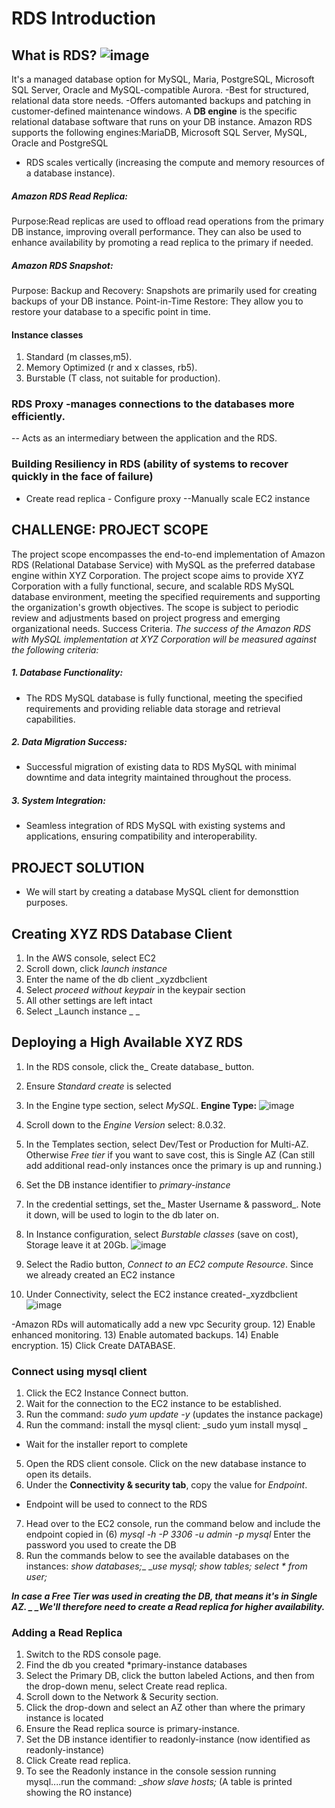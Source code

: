 # RDS Introduction
## What is RDS?  ![image](https://github.com/Irene890/Cloud-Tasks/assets/133228414/83e30a38-048b-491e-b333-cac56e7b1c9e) 
It's a managed database option for MySQL, Maria, PostgreSQL, Microsoft SQL Server, Oracle and MySQL-compatible Aurora. -Best for structured, relational data store needs. -Offers automanted backups and patching in customer-defined maintenance windows.
A **DB engine** is the specific relational database software that runs on your DB instance.
Amazon RDS supports the following engines:MariaDB, Microsoft SQL Server, MySQL, Oracle and PostgreSQL
- RDS scales vertically (increasing the compute and memory resources of a database instance).

##### Amazon RDS Read Replica:
Purpose:Read replicas are used to offload read operations from the primary DB instance, improving overall performance.
They can also be used to enhance availability by promoting a read replica to the primary if needed.

##### Amazon RDS Snapshot:
Purpose: Backup and Recovery: Snapshots are primarily used for creating backups of your DB instance.
Point-in-Time Restore: They allow you to restore your database to a specific point in time.

#### Instance classes
1) Standard (m classes,m5).
2) Memory Optimized (r and x classes, rb5).
3) Burstable (T class, not suitable for production).

### RDS Proxy -manages connections to the databases more efficiently.
-- Acts as an intermediary between the application and the RDS.

### Building Resiliency in RDS (ability of systems to recover quickly in the face of failure)
- Create read replica   - Configure proxy   --Manually scale EC2 instance

## CHALLENGE: PROJECT SCOPE
The project scope encompasses the end-to-end implementation of Amazon RDS (Relational Database Service) with MySQL as the preferred database engine within XYZ Corporation.
The project scope aims to provide XYZ Corporation with a fully functional, secure, and scalable RDS MySQL database environment, meeting the specified requirements and
supporting the organization's growth objectives. The scope is subject to periodic review and adjustments based on project progress and emerging organizational needs.
Success Criteria.
_The success of the Amazon RDS with MySQL implementation at XYZ Corporation will be measured against the following criteria:_
##### 1. Database Functionality:
- The RDS MySQL database is fully functional, meeting the specified requirements and providing reliable data storage and retrieval capabilities.
##### 2. Data Migration Success:
- Successful migration of existing data to RDS MySQL with minimal downtime and data integrity maintained throughout the process.
##### 3. System Integration:
- Seamless integration of RDS MySQL with existing systems and applications, ensuring compatibility and interoperability.

## PROJECT SOLUTION
- We will start by creating a database MySQL client for demonsttion purposes.

## Creating XYZ RDS Database Client
1) In the AWS console, select EC2
2) Scroll down, click _launch instance_
3) Enter the name of the db client _xyzdbclient
4) Select _proceed without keypair_ in the keypair section
5) All other settings are left intact
6) Select _Launch instance _
_
## Deploying a High Available XYZ RDS 
1) In the RDS console, click the_ Create database_ button.
2) Ensure _Standard create_ is selected
3) In the Engine type section, select _MySQL_.
**Engine Type:**
  ![image](https://github.com/Irene890/Cloud-Tasks/assets/133228414/7c985e14-d879-4ad5-8188-4c2f4e102492)

5) Scroll down to the _Engine Version_ select: 8.0.32. 
6) In the Templates section, select Dev/Test or Production for Multi-AZ. Otherwise _Free tier_ if you want to save cost, this is Single AZ (Can still add additional read-only instances once the primary is up and running.)
7) Set the DB instance identifier to _primary-instance_
8) In the credential settings, set the_ Master Username & password_. Note it down, will be used to login to the db later on.
9) In Instance configuration, select _Burstable classes_ (save on cost), Storage leave it at 20Gb.
![image](https://github.com/Irene890/Cloud-Tasks/assets/133228414/e676284d-4ce4-4ab5-8e17-447a45ade0b9)

10) Select the Radio button, _Connect to an EC2 compute Resource_. Since we already created an EC2 instance 
11) Under Connectivity, select the EC2 instance created-_xyzdbclient
![image](https://github.com/Irene890/Cloud-Tasks/assets/133228414/51b14f4d-ccb4-41cf-9423-446f411d9df3)

-Amazon RDs will automatically add a new vpc Security group.
12) Enable enhanced monitoring.
13) Enable automated backups.
14) Enable encryption.
15) Click Create DATABASE.


### Connect using mysql client
1)	Click the EC2 Instance Connect button.
2)	Wait for the connection to the EC2 instance to be established.
3)	Run the command: _sudo yum update -y_ (updates the instance package)
4)	Run the command: install the mysql client: _sudo yum install mysql	_
- Wait for the installer report to complete
5) Open the RDS client console. Click on the new database instance to open its details.
6) Under the **Connectivity & security tab**, copy the value for _Endpoint_.
- Endpoint will be used to connect to the RDS
7) Head over to the EC2 console, run the command below and include the endpoint copied in (6)
_mysql -h <RDS Endpoint Value> -P 3306 -u admin -p	mysql_ 
Enter the password you used to create the DB
8) Run the commands below to see the available databases on the instances:
_show databases;__
__use mysql;_
_show tables;_
_select * from user;_

_**In case a Free Tier was used in creating the DB, that means it's in Single AZ. _
_We'll therefore need to create a Read replica for higher availability.**_

### Adding a Read Replica
1) Switch to the RDS console page.
2) Find the db you created *primary-instance databases 
3) Select the Primary DB, click the button labeled Actions, and then from the drop-down menu, select Create read replica.
4) Scroll down to the Network & Security section.
5) Click the drop-down and select an AZ other than where the primary instance is located
6) Ensure the Read replica source is primary-instance.
7) Set the DB instance identifier to readonly-instance (now identified as readonly-instance)
8) Click Create read replica.	
9) To see the Readonly instance in the console session running mysql....run the command:
__show slave hosts;_ (A table is printed showing the RO instance)
